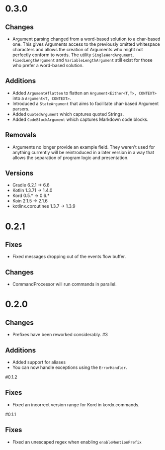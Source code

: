 # 0.3.0

## Changes

* Argument parsing changed from a word-based solution to a char-based one. This gives Arguments access to the
 previously omitted whitespace characters and allows the creation of Arguments who might not perfectly conform to
 words. The utility `SingleWordArgument`, `FixedLengthArgument` and `VariableLengthArgument` still exist for those
 who prefer a word-based solution.

## Additions

* Added `Argument#flatten` to flatten an `Argument<Either<T,T>, CONTEXT>` into a `Argument<T, CONTEXT>`.
* Introduced a `StateArgument` that aims to facilitate char-based Argument parsers.
* Added `QuotedArgument` which captures quoted Strings.
* Added `CodeBlockArgument` which captures Markdown code blocks. 

## Removals

* Arguments no longer provide an example field. They weren't used for anything currently will be reintroduced in
a later version in a way that allows the separation of program logic and presentation. 

## Versions

* Gradle 6.2.1 -> 6.6
* Kotlin 1.3.71 -> 1.4.0
* Kord 0.5.* -> 0.6.*
* Koin 2.1.5 -> 2.1.6
* kotlinx.coroutines 1.3.7 -> 1.3.9

# 0.2.1

## Fixes

* Fixed messages dropping out of the events flow buffer.

## Changes 

* CommandProcessor will run commands in parallel.
 
# 0.2.0

## Changes

* Prefixes have been reworked considerably. #3

## Additions

* Added support for aliases
* You can now handle exceptions using the `ErrorHandler`.

#0.1.2

## Fixes

* Fixed an incorrect version range for Kord in kordx.commands.

#0.1.1

## Fixes

* Fixed an unescaped regex when enabling `enableMentionPrefix`
